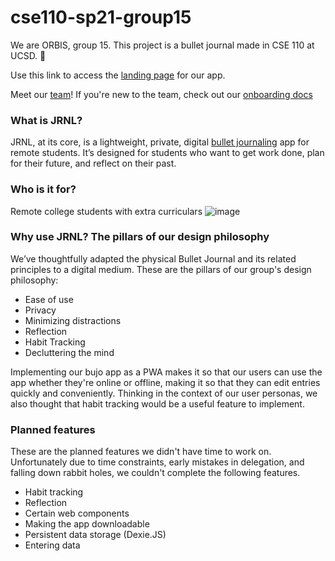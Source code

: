 # cse110-sp21-group15

We are ORBIS, group 15. This project is a bullet journal made in CSE 110 at UCSD. 📓  

Use this link to access the [landing page](https://jrnl-site.netlify.app/) for our app.

Meet our [team](./admin/team.md)!
If you're new to the team, check out our [onboarding docs](./onboarding.docs)

### What is JRNL?

JRNL, at its core, is a lightweight, private, digital [bullet journaling](www.bulletjournal.com) app for remote students. It’s designed for students who want to get work done, plan for their future, and reflect on their past. 

### Who is it for?

Remote college students with extra curriculars
![image](https://user-images.githubusercontent.com/44106252/121780201-226a1100-cb54-11eb-87ff-f83a998935c8.png)
### Why use JRNL? The pillars of our design philosophy

We’ve thoughtfully adapted the physical Bullet Journal and its related principles to a digital medium. These are the pillars of our group's design philosophy:

 - Ease of use
 - Privacy
 - Minimizing distractions
 - Reflection
 - Habit Tracking
 - Decluttering the mind

 Implementing our bujo app as a PWA makes it so that our users can use the app whether they're online or offline, making it so that they can edit entries quickly and conveniently. Thinking in the context of our user personas, we also thought that habit tracking would be a useful feature to implement. 

 ### Planned features 

 These are the planned features we didn't have time to work on. Unfortunately due to time constraints, early mistakes in delegation, and falling down rabbit holes, we couldn't complete the following features. 

  - Habit tracking
  - Reflection
  - Certain web components
  - Making the app downloadable
  - Persistent data storage (Dexie.JS)
  - Entering data



